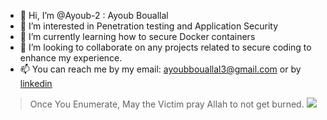 - 👋 Hi, I’m @Ayoub-2 : Ayoub Bouallal
- 👀 I’m interested in Penetration testing and Application Security
- 🌱 I’m currently learning how to secure Docker containers 
- 💞️ I’m looking to collaborate on any projects related to secure coding to enhance my experience.
- 📫 You can reach me by my email: ayoubbouallal3@gmail.com or by [linkedin](https://www.linkedin.com/in/bouallal-ayoub/)

> Once You Enumerate, May the Victim pray Allah to not get burned.
![](https://hit.yhype.me/github/profile?user_id=71018302)
